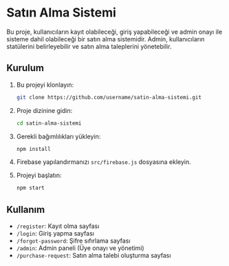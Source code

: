 # Satın Alma Sistemi

Bu proje, kullanıcıların kayıt olabileceği, giriş yapabileceği ve admin onayı ile sisteme dahil olabileceği bir satın alma sistemidir. Admin, kullanıcıların statülerini belirleyebilir ve satın alma taleplerini yönetebilir.

## Kurulum

1. Bu projeyi klonlayın:

   ```bash
   git clone https://github.com/username/satin-alma-sistemi.git
   ```

2. Proje dizinine gidin:

   ```bash
   cd satin-alma-sistemi
   ```

3. Gerekli bağımlılıkları yükleyin:

   ```bash
   npm install
   ```

4. Firebase yapılandırmanızı `src/firebase.js` dosyasına ekleyin.

5. Projeyi başlatın:

   ```bash
   npm start
   ```

## Kullanım

- `/register`: Kayıt olma sayfası
- `/login`: Giriş yapma sayfası
- `/forgot-password`: Şifre sıfırlama sayfası
- `/admin`: Admin paneli (Üye onayı ve yönetimi)
- `/purchase-request`: Satın alma talebi oluşturma sayfası